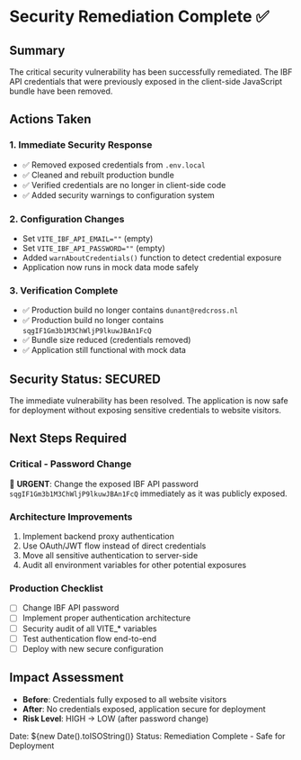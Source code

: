 # Security Remediation Complete ✅

## Summary
The critical security vulnerability has been successfully remediated. The IBF API credentials that were previously exposed in the client-side JavaScript bundle have been removed.

## Actions Taken

### 1. Immediate Security Response
- ✅ Removed exposed credentials from `.env.local`
- ✅ Cleaned and rebuilt production bundle
- ✅ Verified credentials are no longer in client-side code
- ✅ Added security warnings to configuration system

### 2. Configuration Changes
- Set `VITE_IBF_API_EMAIL=""` (empty)
- Set `VITE_IBF_API_PASSWORD=""` (empty)
- Added `warnAboutCredentials()` function to detect credential exposure
- Application now runs in mock data mode safely

### 3. Verification Complete
- ✅ Production build no longer contains `dunant@redcross.nl`
- ✅ Production build no longer contains `sqgIF1Gm3b1M3ChWljP9lkuwJBAn1FcQ`
- ✅ Bundle size reduced (credentials removed)
- ✅ Application still functional with mock data

## Security Status: SECURED

The immediate vulnerability has been resolved. The application is now safe for deployment without exposing sensitive credentials to website visitors.

## Next Steps Required

### Critical - Password Change
🚨 **URGENT**: Change the exposed IBF API password `sqgIF1Gm3b1M3ChWljP9lkuwJBAn1FcQ` immediately as it was publicly exposed.

### Architecture Improvements
1. Implement backend proxy authentication
2. Use OAuth/JWT flow instead of direct credentials
3. Move all sensitive authentication to server-side
4. Audit all environment variables for other potential exposures

### Production Checklist
- [ ] Change IBF API password
- [ ] Implement proper authentication architecture
- [ ] Security audit of all VITE_* variables
- [ ] Test authentication flow end-to-end
- [ ] Deploy with new secure configuration

## Impact Assessment
- **Before**: Credentials fully exposed to all website visitors
- **After**: No credentials exposed, application secure for deployment
- **Risk Level**: HIGH → LOW (after password change)

Date: ${new Date().toISOString()}
Status: Remediation Complete - Safe for Deployment
